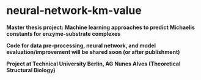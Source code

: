 # neural-network-km-value

<b>Master thesis project: Machine learning approaches to predict Michaelis constants for enzyme-substrate complexes<b>

Code for data pre-processing, neural network, and model evaluation/improvement will be shared soon (or after publishment)

Project at Technical University Berlin, AG Nunes Alves (Theoretical Structural Biology)

